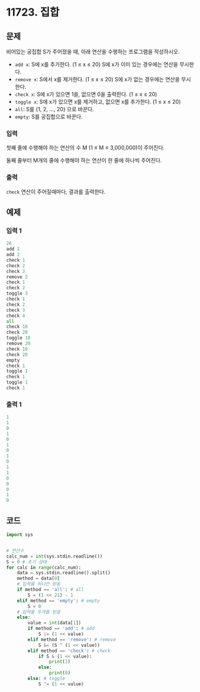 # 11723. 집합

## 문제

비어있는 공집합 S가 주어졌을 때, 아래 연산을 수행하는 프로그램을 작성하시오.

- `add x`: S에 x를 추가한다. (1 ≤ x ≤ 20) S에 x가 이미 있는 경우에는 연산을 무시한다.
- `remove x`: S에서 x를 제거한다. (1 ≤ x ≤ 20) S에 x가 없는 경우에는 연산을 무시한다.
- `check x`: S에 x가 있으면 1을, 없으면 0을 출력한다. (1 ≤ x ≤ 20)
- `toggle x`: S에 x가 있으면 x를 제거하고, 없으면 x를 추가한다. (1 ≤ x ≤ 20)
- `all`: S를 {1, 2, ..., 20} 으로 바꾼다.
- `empty`: S를 공집합으로 바꾼다. 



### 입력

첫째 줄에 수행해야 하는 연산의 수 M (1 ≤ M ≤ 3,000,000)이 주어진다.

둘째 줄부터 M개의 줄에 수행해야 하는 연산이 한 줄에 하나씩 주어진다.

### 출력

`check` 연산이 주어질때마다, 결과를 출력한다.



## 예제

### 입력 1

```python
26
add 1
add 2
check 1
check 2
check 3
remove 2
check 1
check 2
toggle 3
check 1
check 2
check 3
check 4
all
check 10
check 20
toggle 10
remove 20
check 10
check 20
empty
check 1
toggle 1
check 1
toggle 1
check 1
```

### 출력 1

```python
1
1
0
1
0
1
0
1
0
1
1
0
0
0
1
0
```





## 코드

```python
import sys


# 연산수
calc_num = int(sys.stdin.readline())
S = 0 # 초기 상태
for calc in range(calc_num):
    data = sys.stdin.readline().split()
    method = data[0]
    # 입력을 하나만 받음
    if method == 'all': # all
        S = (1 << 21) - 1
    elif method == 'empty': # empty
        S = 0
    # 입력을 두개를 받음
    else:
        value = int(data[1])
        if method == 'add': # add
            S |= (1 << value)
        elif method == 'remove': # remove
            S &= (S ^ (1 << value))
        elif method == 'check': # check
            if S & (1 << value):
                print(1)
            else:
                print(0)
        else: # toggle
            S ^= (1 << value)
```
